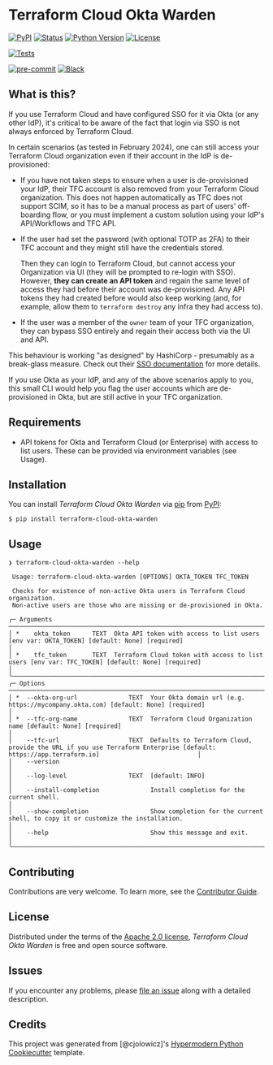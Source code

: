 # Terraform Cloud Okta Warden

[![PyPI](https://img.shields.io/pypi/v/terraform-cloud-okta-warden.svg)][pypi status]
[![Status](https://img.shields.io/pypi/status/terraform-cloud-okta-warden.svg)][pypi status]
[![Python Version](https://img.shields.io/pypi/pyversions/terraform-cloud-okta-warden)][pypi status]
[![License](https://img.shields.io/pypi/l/terraform-cloud-okta-warden)][license]

[![Tests](https://github.com/schubergphilis/terraform-cloud-okta-warden/workflows/Tests/badge.svg)][tests]

[![pre-commit](https://img.shields.io/badge/pre--commit-enabled-brightgreen?logo=pre-commit&logoColor=white)][pre-commit]
[![Black](https://img.shields.io/badge/code%20style-black-000000.svg)][black]

[pypi status]: https://pypi.org/project/terraform-cloud-okta-warden/
[tests]: https://github.com/schubergphilis/terraform-cloud-okta-warden/actions?workflow=Tests
[pre-commit]: https://github.com/pre-commit/pre-commit
[black]: https://github.com/psf/black

## What is this?

If you use Terraform Cloud and have configured SSO for it via Okta (or any other IdP), it's critical
to be aware of the fact that login via SSO is not always enforced by Terraform Cloud.

In certain scenarios (as tested in February 2024), one can still access your Terraform Cloud
organization even if their account in the IdP is de-provisioned:

- If you have not taken steps to ensure when a user is de-provisioned your IdP, their TFC account is
  also removed from your Terraform Cloud organization. This does not happen automatically as TFC
  does not support SCIM, so it has to be a manual process as part of users' off-boarding flow, or
  you must implement a custom solution using your IdP's API/Workflows and TFC API.
- If the user had set the password (with optional TOTP as 2FA) to their TFC account and they might
  still have the credentials stored.

  Then they can login to Terraform Cloud, but cannot access your Organization via UI (they
  will be prompted to re-login with SSO). However, **they can create an API token** and regain the
  same level of access they had before their account was de-provisioned. Any API tokens they had
  created before would also keep working (and, for example, allow them to `terraform destroy` any
  infra they had access to).

- If the user was a member of the `owner` team of your TFC organization, they can bypass SSO
  entirely and regain their access both via the UI and API.

This behaviour is working "as designed" by HashiCorp - presumably as a break-glass measure.
Check out their [SSO documentation] for more details.

If you use Okta as your IdP, and any of the above scenarios apply to you, this small CLI would help
you flag the user accounts which are de-provisioned in Okta, but are still active in your TFC
organization.

## Requirements

- API tokens for Okta and Terraform Cloud (or Enterprise) with access to list users.
  These can be provided via environment variables (see Usage).

## Installation

You can install _Terraform Cloud Okta Warden_ via [pip] from [PyPI]:

```console
$ pip install terraform-cloud-okta-warden
```

## Usage

```shell
❯ terraform-cloud-okta-warden --help

 Usage: terraform-cloud-okta-warden [OPTIONS] OKTA_TOKEN TFC_TOKEN

 Checks for existence of non-active Okta users in Terraform Cloud organization.
 Non-active users are those who are missing or de-provisioned in Okta.

╭─ Arguments ─────────────────────────────────────────────────────────────────────────────────────────────────────────────────────────────────────────────────────────────────────╮
│ *    okta_token      TEXT  Okta API token with access to list users [env var: OKTA_TOKEN] [default: None] [required]                                                            │
│ *    tfc_token       TEXT  Terraform Cloud token with access to list users [env var: TFC_TOKEN] [default: None] [required]                                                      │
╰─────────────────────────────────────────────────────────────────────────────────────────────────────────────────────────────────────────────────────────────────────────────────╯
╭─ Options ───────────────────────────────────────────────────────────────────────────────────────────────────────────────────────────────────────────────────────────────────────╮
│ *  --okta-org-url              TEXT  Your Okta domain url (e.g. https://mycompany.okta.com) [default: None] [required]                                                          │
│ *  --tfc-org-name              TEXT  Terraform Cloud Organization name [default: None] [required]                                                                               │
│    --tfc-url                   TEXT  Defaults to Terraform Cloud, provide the URL if you use Terraform Enterprise [default: https://app.terraform.io]                           │
│    --version                                                                                                                                                                    │
│    --log-level                 TEXT  [default: INFO]                                                                                                                            │
│    --install-completion              Install completion for the current shell.                                                                                                  │
│    --show-completion                 Show completion for the current shell, to copy it or customize the installation.                                                           │
│    --help                            Show this message and exit.                                                                                                                │
╰─────────────────────────────────────────────────────────────────────────────────────────────────────────────────────────────────────────────────────────────────────────────────╯
```

## Contributing

Contributions are very welcome.
To learn more, see the [Contributor Guide].

## License

Distributed under the terms of the [Apache 2.0 license][license],
_Terraform Cloud Okta Warden_ is free and open source software.

## Issues

If you encounter any problems,
please [file an issue] along with a detailed description.

## Credits

This project was generated from [@cjolowicz]'s [Hypermodern Python Cookiecutter] template.

[@schubergphilis]: https://github.com/schubergphilis
[pypi]: https://pypi.org/
[hypermodern python cookiecutter]: https://github.com/schubergphilis/cookiecutter-hypermodern-python
[file an issue]: https://github.com/schubergphilis/terraform-cloud-okta-warden/issues
[pip]: https://pip.pypa.io/
[sso documentation]: https://developer.hashicorp.com/terraform/cloud-docs/users-teams-organizations/single-sign-on#enforced-access-policy-for-terraform-cloud-resources

<!-- github-only -->

[license]: https://github.com/schubergphilis/terraform-cloud-okta-warden/blob/main/LICENSE
[contributor guide]: https://github.com/schubergphilis/terraform-cloud-okta-warden/blob/main/CONTRIBUTING.md
